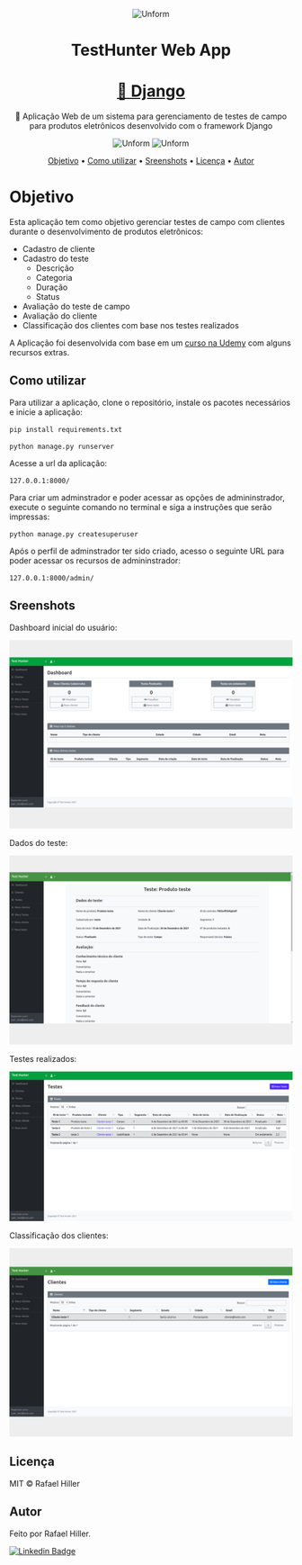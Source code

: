 <p align="center">
    <img src="./static/images/logo.png" alt="Unform" />
</p>

<h1 align="center">TestHunter Web App</h1>

<h1 align="center">
    <a href="https://https://www.djangoproject.com//">🔗 Django</a>
</h1>
<p align="center">🚀 Aplicação Web de um sistema para gerenciamento de testes de campo para produtos eletrônicos desenvolvido com o framework Django</p>

<p align="center">
    <img src="https://img.shields.io/badge/django%20versions-3.1-green" alt="Unform" />
    <img src="https://img.shields.io/badge/license-MIT-green" alt="Unform" />
</p>



<p align="center">
 <a href="#objetivo">Objetivo</a> •
 <a href="#como-utilizar">Como utilizar</a> • 
 <a href="#sreenshots">Sreenshots</a> • 
 <a href="#licenca">Licença</a> • 
 <a href="#autor">Autor</a>
</p>

# Objetivo

Esta aplicação tem como objetivo gerenciar testes de campo com clientes durante o desenvolvimento de produtos eletrônicos:

- Cadastro de cliente
- Cadastro do teste
    - Descrição
    - Categoria
    - Duração
    - Status
- Avaliação do teste de campo
- Avaliação do cliente
- Classificação dos clientes com base nos testes realizados

A Aplicação foi desenvolvida com base em um [curso na Udemy](https://www.udemy.com/course/django-ecommerce-project-based-course-python-django-web-development/) com alguns recursos extras. 

## Como utilizar

Para utilizar a aplicação, clone o repositório, instale os pacotes necessários e inicie a aplicação:

```shell
pip install requirements.txt
```

```shell
python manage.py runserver
```

Acesse a url da aplicação:

```
127.0.0.1:8000/
```

Para criar um adminstrador e poder acessar as opções de admininstrador, execute o seguinte comando no terminal e siga a instruções que serão impressas:

```shell
python manage.py createsuperuser
```
Após o perfil de adminstrador ter sido criado, acesso o seguinte URL para poder acessar os recursos de admininstrador:

```
127.0.0.1:8000/admin/
```


## Sreenshots

Dashboard inicial do usuário:

<p align="center">
    <img src="screenshots/test_hunter_dashboard.png" alt="Unform" />
</p>

Dados do teste:
<p align="center">
    <img src="screenshots/test-hunter-carousel-3.png" alt="Unform" />
</p>

Testes realizados:
<p align="center">
    <img src="screenshots/test_hunter.png" alt="Unform" />
</p>

Classificação dos clientes:
<p align="center">
    <img src="screenshots/test-hunter-carousel-4.png" alt="Unform" />
</p>

## Licença

MIT © Rafael Hiller

## Autor

Feito por Rafael Hiller.

[![Linkedin Badge](https://img.shields.io/badge/-Rafael-blue?style=flat-square&logo=Linkedin&logoColor=white&link=hhttps://www.linkedin.com/in/rafael-hiller-0aa187133/)](https://www.linkedin.com/in/rafael-hiller-0aa187133/) 